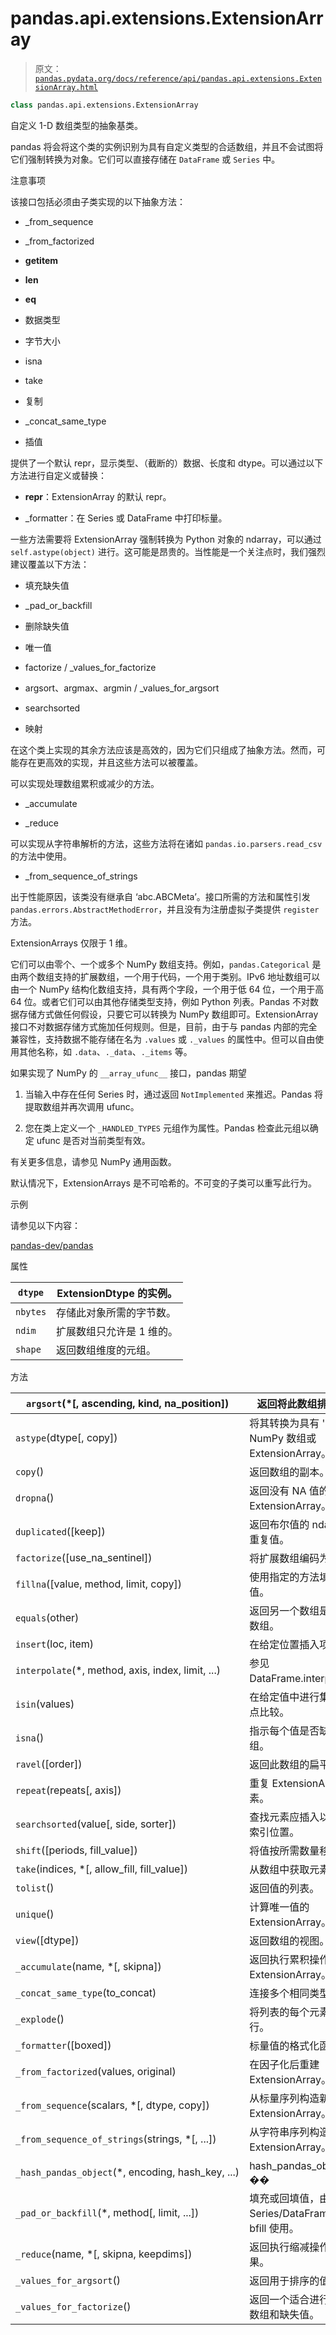 # pandas.api.extensions.ExtensionArray

> 原文：[`pandas.pydata.org/docs/reference/api/pandas.api.extensions.ExtensionArray.html`](https://pandas.pydata.org/docs/reference/api/pandas.api.extensions.ExtensionArray.html)

```py
class pandas.api.extensions.ExtensionArray
```

自定义 1-D 数组类型的抽象基类。

pandas 将会将这个类的实例识别为具有自定义类型的合适数组，并且不会试图将它们强制转换为对象。它们可以直接存储在 `DataFrame` 或 `Series` 中。

注意事项

该接口包括必须由子类实现的以下抽象方法：

+   _from_sequence

+   _from_factorized

+   __getitem__

+   __len__

+   __eq__

+   数据类型

+   字节大小

+   isna

+   take

+   复制

+   _concat_same_type

+   插值

提供了一个默认 repr，显示类型、（截断的）数据、长度和 dtype。可以通过以下方法进行自定义或替换：

+   __repr__：ExtensionArray 的默认 repr。

+   _formatter：在 Series 或 DataFrame 中打印标量。

一些方法需要将 ExtensionArray 强制转换为 Python 对象的 ndarray，可以通过 `self.astype(object)` 进行。这可能是昂贵的。当性能是一个关注点时，我们强烈建议覆盖以下方法：

+   填充缺失值

+   _pad_or_backfill

+   删除缺失值

+   唯一值

+   factorize / _values_for_factorize

+   argsort、argmax、argmin / _values_for_argsort

+   searchsorted

+   映射

在这个类上实现的其余方法应该是高效的，因为它们只组成了抽象方法。然而，可能存在更高效的实现，并且这些方法可以被覆盖。

可以实现处理数组累积或减少的方法。

+   _accumulate

+   _reduce

可以实现从字符串解析的方法，这些方法将在诸如 `pandas.io.parsers.read_csv` 的方法中使用。

+   _from_sequence_of_strings

出于性能原因，该类没有继承自 ‘abc.ABCMeta’。接口所需的方法和属性引发 `pandas.errors.AbstractMethodError`，并且没有为注册虚拟子类提供 `register` 方法。

ExtensionArrays 仅限于 1 维。

它们可以由零个、一个或多个 NumPy 数组支持。例如，`pandas.Categorical` 是由两个数组支持的扩展数组，一个用于代码，一个用于类别。IPv6 地址数组可以由一个 NumPy 结构化数组支持，具有两个字段，一个用于低 64 位，一个用于高 64 位。或者它们可以由其他存储类型支持，例如 Python 列表。Pandas 不对数据存储方式做任何假设，只要它可以转换为 NumPy 数组即可。ExtensionArray 接口不对数据存储方式施加任何规则。但是，目前，由于与 pandas 内部的完全兼容性，支持数据不能存储在名为 `.values` 或 `._values` 的属性中。但可以自由使用其他名称，如 `.data`、`._data`、`._items` 等。

如果实现了 NumPy 的 `__array_ufunc__` 接口，pandas 期望

1.  当输入中存在任何 Series 时，通过返回 `NotImplemented` 来推迟。Pandas 将提取数组并再次调用 ufunc。

1.  您在类上定义一个 `_HANDLED_TYPES` 元组作为属性。Pandas 检查此元组以确定 ufunc 是否对当前类型有效。

有关更多信息，请参见 NumPy 通用函数。

默认情况下，ExtensionArrays 是不可哈希的。不可变的子类可以重写此行为。

示例

请参见以下内容：

[pandas-dev/pandas](https://github.com/pandas-dev/pandas/blob/main/pandas/tests/extension/list/array.py)

属性

| `dtype` | ExtensionDtype 的实例。 |
| --- | --- |
| `nbytes` | 存储此对象所需的字节数。 |
| `ndim` | 扩展数组只允许是 1 维的。 |
| `shape` | 返回数组维度的元组。 |

方法

| `argsort`(*[, ascending, kind, na_position]) | 返回将此数组排序的索引。 |
| --- | --- |
| `astype`(dtype[, copy]) | 将其转换为具有 'dtype' 的 NumPy 数组或 ExtensionArray。 |
| `copy`() | 返回数组的副本。 |
| `dropna`() | 返回没有 NA 值的 ExtensionArray。 |
| `duplicated`([keep]) | 返回布尔值的 ndarray，表示重复值。 |
| `factorize`([use_na_sentinel]) | 将扩展数组编码为枚举类型。 |
| `fillna`([value, method, limit, copy]) | 使用指定的方法填充 NA/NaN 值。 |
| `equals`(other) | 返回另一个数组是否等同于此数组。 |
| `insert`(loc, item) | 在给定位置插入项目。 |
| `interpolate`(*, method, axis, index, limit, ...) | 参见 DataFrame.interpolate.__doc__。 |
| `isin`(values) | 在给定值中进行集合包含的逐点比较。 |
| `isna`() | 指示每个值是否缺失的一维数组。 |
| `ravel`([order]) | 返回此数组的扁平视图。 |
| `repeat`(repeats[, axis]) | 重复 ExtensionArray 的元素。 |
| `searchsorted`(value[, side, sorter]) | 查找元素应插入以保持顺序的索引位置。 |
| `shift`([periods, fill_value]) | 将值按所需数量移动。 |
| `take`(indices, *[, allow_fill, fill_value]) | 从数组中获取元素。 |
| `tolist`() | 返回值的列表。 |
| `unique`() | 计算唯一值的 ExtensionArray。 |
| `view`([dtype]) | 返回数组的视图。 |
| `_accumulate`(name, *[, skipna]) | 返回执行累积操作的 ExtensionArray。 |
| `_concat_same_type`(to_concat) | 连接多个相同类型的数组。 |
| `_explode`() | 将列表的每个元素转换为一行。 |
| `_formatter`([boxed]) | 标量值的格式化函数。 |
| `_from_factorized`(values, original) | 在因子化后重建 ExtensionArray。 |
| `_from_sequence`(scalars, *[, dtype, copy]) | 从标量序列构造新的 ExtensionArray。 |
| `_from_sequence_of_strings`(strings, *[, ...]) | 从字符串序列构造新的 ExtensionArray。 |
| `_hash_pandas_object`(*, encoding, hash_key, ...) | hash_pandas_object 的钩子�� |
| `_pad_or_backfill`(*, method[, limit, ...]) | 填充或回填值，由 Series/DataFrame 的 ffill 和 bfill 使用。 |
| `_reduce`(name, *[, skipna, keepdims]) | 返回执行缩减操作的标量结果。 |
| `_values_for_argsort`() | 返回用于排序的值。 |
| `_values_for_factorize`() | 返回一个适合进行因子分解的数组和缺失值。 |
